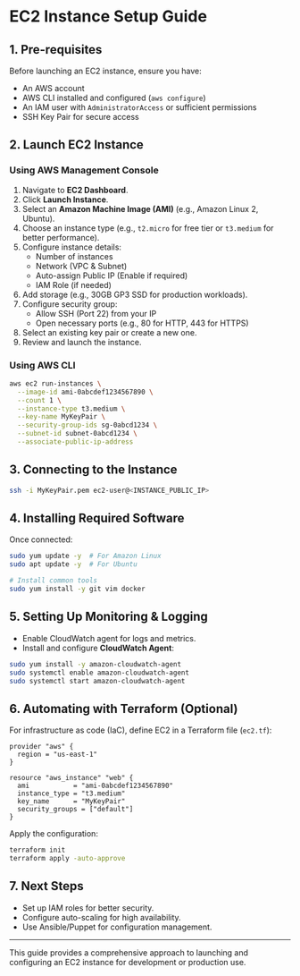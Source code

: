 # EC2 Instance Setup Guide

## 1. Pre-requisites

Before launching an EC2 instance, ensure you have:

- An AWS account
- AWS CLI installed and configured (`aws configure`)
- An IAM user with `AdministratorAccess` or sufficient permissions
- SSH Key Pair for secure access

## 2. Launch EC2 Instance

### Using AWS Management Console

1. Navigate to **EC2 Dashboard**.
2. Click **Launch Instance**.
3. Select an **Amazon Machine Image (AMI)** (e.g., Amazon Linux 2, Ubuntu).
4. Choose an instance type (e.g., `t2.micro` for free tier or `t3.medium` for better performance).
5. Configure instance details:
   - Number of instances
   - Network (VPC & Subnet)
   - Auto-assign Public IP (Enable if required)
   - IAM Role (if needed)
6. Add storage (e.g., 30GB GP3 SSD for production workloads).
7. Configure security group:
   - Allow SSH (Port 22) from your IP
   - Open necessary ports (e.g., 80 for HTTP, 443 for HTTPS)
8. Select an existing key pair or create a new one.
9. Review and launch the instance.

### Using AWS CLI

```sh
aws ec2 run-instances \
  --image-id ami-0abcdef1234567890 \
  --count 1 \
  --instance-type t3.medium \
  --key-name MyKeyPair \
  --security-group-ids sg-0abcd1234 \
  --subnet-id subnet-0abcd1234 \
  --associate-public-ip-address
```

## 3. Connecting to the Instance

```sh
ssh -i MyKeyPair.pem ec2-user@<INSTANCE_PUBLIC_IP>
```

## 4. Installing Required Software

Once connected:

```sh
sudo yum update -y  # For Amazon Linux
sudo apt update -y  # For Ubuntu

# Install common tools
sudo yum install -y git vim docker
```

## 5. Setting Up Monitoring & Logging

- Enable CloudWatch agent for logs and metrics.
- Install and configure **CloudWatch Agent**:

```sh
sudo yum install -y amazon-cloudwatch-agent
sudo systemctl enable amazon-cloudwatch-agent
sudo systemctl start amazon-cloudwatch-agent
```

## 6. Automating with Terraform (Optional)

For infrastructure as code (IaC), define EC2 in a Terraform file (`ec2.tf`):

```hcl
provider "aws" {
  region = "us-east-1"
}

resource "aws_instance" "web" {
  ami           = "ami-0abcdef1234567890"
  instance_type = "t3.medium"
  key_name      = "MyKeyPair"
  security_groups = ["default"]
}
```

Apply the configuration:

```sh
terraform init
terraform apply -auto-approve
```

## 7. Next Steps

- Set up IAM roles for better security.
- Configure auto-scaling for high availability.
- Use Ansible/Puppet for configuration management.

---
This guide provides a comprehensive approach to launching and configuring an EC2 instance for development or production use.
